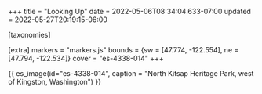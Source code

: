 +++
title = "Looking Up"
date = 2022-05-06T08:34:04.633-07:00
updated = 2022-05-27T20:19:15-06:00

[taxonomies]

[extra]
markers = "markers.js"
bounds = {sw = [47.774, -122.554], ne = [47.794, -122.534]}
cover = "es-4338-014"
+++

<!-- more -->

{{ es_image(id="es-4338-014", caption = "North Kitsap Heritage Park, west of Kingston, Washington") }}
